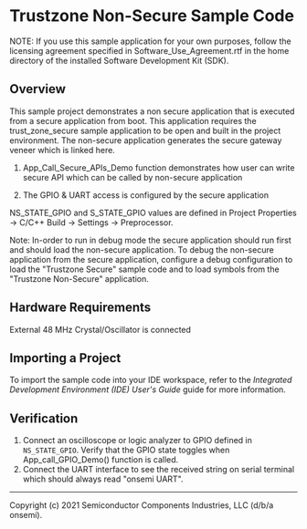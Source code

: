 Trustzone Non-Secure Sample Code
================================

NOTE: If you use this sample application for your own purposes, follow the
      licensing agreement specified in Software_Use_Agreement.rtf in the
      home directory of the installed Software Development Kit (SDK).

Overview
--------
This sample project demonstrates a non secure application that is executed
from a secure application from boot. This application requires the 
trust_zone_secure sample application to be open and built in the project 
environment. The non-secure application generates the secure gateway veneer
which is linked here. 

1.  App_Call_Secure_APIs_Demo function demonstrates how user can
    write secure API which can be called by non-secure application

2.  The GPIO & UART access is configured by the secure application    

NS_STATE_GPIO and S_STATE_GPIO values are defined in 
Project Properties -> C/C++ Build -> Settings -> Preprocessor.

Note: In-order to run in debug mode the secure application should run first
and should load the non-secure application. To debug the non-secure 
application from the secure application, configure a debug configuration to
load the "Trustzone Secure" sample code and to load symbols from the "Trustzone Non-Secure" application.

Hardware Requirements
---------------------
External 48 MHz Crystal/Oscillator is connected

Importing a Project
-------------------
To import the sample code into your IDE workspace, refer to the 
*Integrated Development Environment (IDE) User's Guide* guide for more 
information.
  
Verification
------------
1. Connect an oscilloscope or logic analyzer to GPIO defined in `NS_STATE_GPIO`.
Verify that the GPIO state toggles when App_call_GPIO_Demo() function is called.
2. Connect the UART interface to see the received string on serial terminal
which should always read "onsemi UART".

***
Copyright (c) 2021 Semiconductor Components Industries, LLC
(d/b/a onsemi). 
